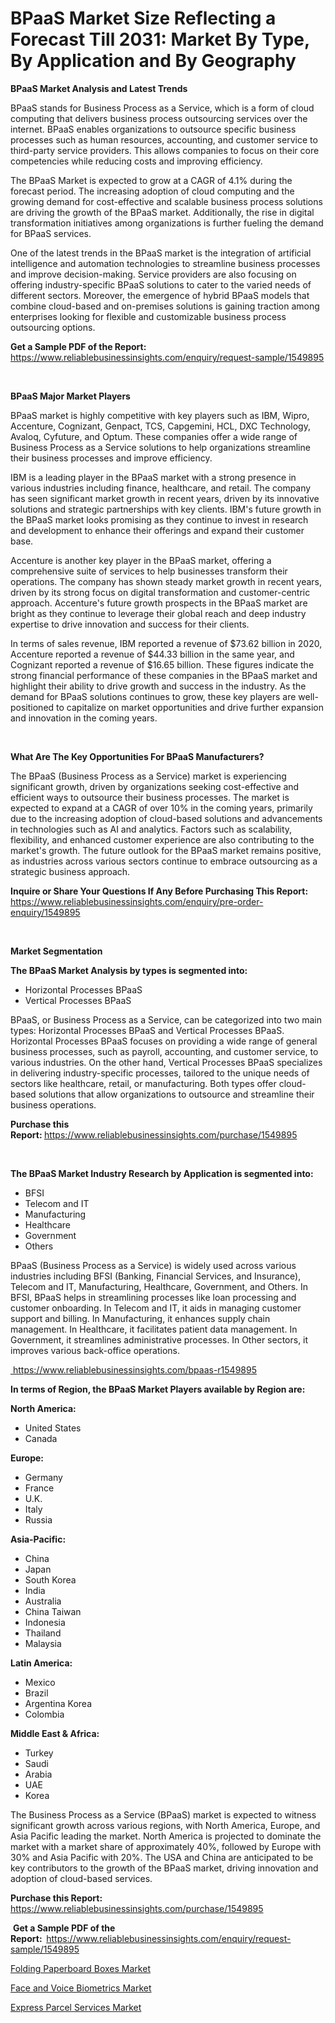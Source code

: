 <p><h1>BPaaS Market Size Reflecting a Forecast Till 2031: Market By Type, By Application and By Geography</h1></p><p><strong>BPaaS Market Analysis and Latest Trends</strong></p>
<p><p>BPaaS stands for Business Process as a Service, which is a form of cloud computing that delivers business process outsourcing services over the internet. BPaaS enables organizations to outsource specific business processes such as human resources, accounting, and customer service to third-party service providers. This allows companies to focus on their core competencies while reducing costs and improving efficiency.</p><p>The BPaaS Market is expected to grow at a CAGR of 4.1% during the forecast period. The increasing adoption of cloud computing and the growing demand for cost-effective and scalable business process solutions are driving the growth of the BPaaS market. Additionally, the rise in digital transformation initiatives among organizations is further fueling the demand for BPaaS services.</p><p>One of the latest trends in the BPaaS market is the integration of artificial intelligence and automation technologies to streamline business processes and improve decision-making. Service providers are also focusing on offering industry-specific BPaaS solutions to cater to the varied needs of different sectors. Moreover, the emergence of hybrid BPaaS models that combine cloud-based and on-premises solutions is gaining traction among enterprises looking for flexible and customizable business process outsourcing options.</p></p>
<p><strong>Get a Sample PDF of the Report:&nbsp;</strong> <a href="https://www.reliablebusinessinsights.com/enquiry/request-sample/1549895">https://www.reliablebusinessinsights.com/enquiry/request-sample/1549895</a></p>
<p>&nbsp;</p>
<p><strong>BPaaS Major Market Players</strong></p>
<p><p>BPaaS market is highly competitive with key players such as IBM, Wipro, Accenture, Cognizant, Genpact, TCS, Capgemini, HCL, DXC Technology, Avaloq, Cyfuture, and Optum. These companies offer a wide range of Business Process as a Service solutions to help organizations streamline their business processes and improve efficiency.</p><p>IBM is a leading player in the BPaaS market with a strong presence in various industries including finance, healthcare, and retail. The company has seen significant market growth in recent years, driven by its innovative solutions and strategic partnerships with key clients. IBM's future growth in the BPaaS market looks promising as they continue to invest in research and development to enhance their offerings and expand their customer base.</p><p>Accenture is another key player in the BPaaS market, offering a comprehensive suite of services to help businesses transform their operations. The company has shown steady market growth in recent years, driven by its strong focus on digital transformation and customer-centric approach. Accenture's future growth prospects in the BPaaS market are bright as they continue to leverage their global reach and deep industry expertise to drive innovation and success for their clients.</p><p>In terms of sales revenue, IBM reported a revenue of $73.62 billion in 2020, Accenture reported a revenue of $44.33 billion in the same year, and Cognizant reported a revenue of $16.65 billion. These figures indicate the strong financial performance of these companies in the BPaaS market and highlight their ability to drive growth and success in the industry. As the demand for BPaaS solutions continues to grow, these key players are well-positioned to capitalize on market opportunities and drive further expansion and innovation in the coming years.</p></p>
<p>&nbsp;</p>
<p><strong>What Are The Key Opportunities For BPaaS Manufacturers?</strong></p>
<p><p>The BPaaS (Business Process as a Service) market is experiencing significant growth, driven by organizations seeking cost-effective and efficient ways to outsource their business processes. The market is expected to expand at a CAGR of over 10% in the coming years, primarily due to the increasing adoption of cloud-based solutions and advancements in technologies such as AI and analytics. Factors such as scalability, flexibility, and enhanced customer experience are also contributing to the market's growth. The future outlook for the BPaaS market remains positive, as industries across various sectors continue to embrace outsourcing as a strategic business approach.</p></p>
<p><strong>Inquire or Share Your Questions If Any Before Purchasing This Report:</strong> <a href="https://www.reliablebusinessinsights.com/enquiry/pre-order-enquiry/1549895">https://www.reliablebusinessinsights.com/enquiry/pre-order-enquiry/1549895</a></p>
<p>&nbsp;</p>
<p><strong>Market Segmentation</strong></p>
<p><strong>The BPaaS Market Analysis by types is segmented into:</strong></p>
<p><ul><li>Horizontal Processes BPaaS</li><li>Vertical Processes BPaaS</li></ul></p>
<p><p>BPaaS, or Business Process as a Service, can be categorized into two main types: Horizontal Processes BPaaS and Vertical Processes BPaaS. Horizontal Processes BPaaS focuses on providing a wide range of general business processes, such as payroll, accounting, and customer service, to various industries. On the other hand, Vertical Processes BPaaS specializes in delivering industry-specific processes, tailored to the unique needs of sectors like healthcare, retail, or manufacturing. Both types offer cloud-based solutions that allow organizations to outsource and streamline their business operations.</p></p>
<p><strong>Purchase this Report:&nbsp;</strong><a href="https://www.reliablebusinessinsights.com/purchase/1549895">https://www.reliablebusinessinsights.com/purchase/1549895</a></p>
<p>&nbsp;</p>
<p><strong>The BPaaS Market Industry Research by Application is segmented into:</strong></p>
<p><ul><li>BFSI</li><li>Telecom and IT</li><li>Manufacturing</li><li>Healthcare</li><li>Government</li><li>Others</li></ul></p>
<p><p>BPaaS (Business Process as a Service) is widely used across various industries including BFSI (Banking, Financial Services, and Insurance), Telecom and IT, Manufacturing, Healthcare, Government, and Others. In BFSI, BPaaS helps in streamlining processes like loan processing and customer onboarding. In Telecom and IT, it aids in managing customer support and billing. In Manufacturing, it enhances supply chain management. In Healthcare, it facilitates patient data management. In Government, it streamlines administrative processes. In Other sectors, it improves various back-office operations.</p></p>
<p><a href="https://www.reliablebusinessinsights.com/bpaas-r1549895">&nbsp;https://www.reliablebusinessinsights.com/bpaas-r1549895</a></p>
<p><strong>In terms of Region, the BPaaS Market Players available by Region are:</strong></p>
<p>
    <p> <strong> North America: </strong>
        <ul>
            <li>United States</li>
            <li>Canada</li>
        </ul>
        </p> 
    <p> <strong> Europe: </strong>
        <ul>
            <li>Germany</li>
            <li>France</li>
            <li>U.K.</li>
            <li>Italy</li>
            <li>Russia</li>
        </ul>
        </p> 
    <p> <strong> Asia-Pacific: </strong>
        <ul>
            <li>China</li>
            <li>Japan</li>
            <li>South Korea</li>
            <li>India</li>
            <li>Australia</li>
            <li>China Taiwan</li>
            <li>Indonesia</li>
            <li>Thailand</li>
            <li>Malaysia</li>
        </ul>
        </p> 
    <p> <strong> Latin America: </strong>
        <ul>
            <li>Mexico</li>
            <li>Brazil</li>
            <li>Argentina Korea</li>
            <li>Colombia</li>
        </ul>
        </p> 
    <p> <strong> Middle East & Africa: </strong>
        <ul>
            <li>Turkey</li>
            <li>Saudi</li>
            <li>Arabia</li>
            <li>UAE</li>
            <li>Korea</li>
        </ul>
    </p>
    </p>
<p><p>The Business Process as a Service (BPaaS) market is expected to witness significant growth across various regions, with North America, Europe, and Asia Pacific leading the market. North America is projected to dominate the market with a market share of approximately 40%, followed by Europe with 30% and Asia Pacific with 20%. The USA and China are anticipated to be key contributors to the growth of the BPaaS market, driving innovation and adoption of cloud-based services.</p></p>
<p><strong>Purchase this Report: </strong><a href="https://www.reliablebusinessinsights.com/purchase/1549895">https://www.reliablebusinessinsights.com/purchase/1549895</a></p>
<p>&nbsp;<strong>Get a Sample PDF of the Report:&nbsp;&nbsp;</strong><a href="https://www.reliablebusinessinsights.com/enquiry/request-sample/1549895">https://www.reliablebusinessinsights.com/enquiry/request-sample/1549895</a></p>
<p><strong></strong></p>
<p><p><a href="https://github.com/mooaaztarek/Market-Research-Report-List-1/blob/main/folding-paperboard-boxes-market.md">Folding Paperboard Boxes Market</a></p><p><a href="https://github.com/zmnbyevx75/Market-Research-Report-List-1/blob/main/face-and-voice-biometrics-market.md">Face and Voice Biometrics Market</a></p><p><a href="https://github.com/kmatchooka/Market-Research-Report-List-1/blob/main/express-parcel-services-market.md">Express Parcel Services Market</a></p></p>